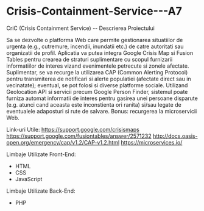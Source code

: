 # Crisis-Containment-Service---A7

CriC (Crisis Containment Service) -- Descrierea Proiectului

Sa se dezvolte o platforma Web care permite gestionarea situatiilor de urgenta (e.g., cutremure, incendii, inundatii etc.) de catre autoritati sau organizatii de profil. Aplicatia va putea integra Google Crisis Map si Fusion Tables pentru crearea de straturi suplimentare cu scopul furnizarii informatiilor de interes vizand evenimentele petrecute si zonele afectate. Suplimentar, se va recurge la utilizarea CAP (Common Alerting Protocol) pentru transmiterea de notificari si alerte populatiei (afectate direct sau in vecinatate); eventual, se pot folosi si diverse platforme sociale. Utilizand Geolocation API si servicii precum Google Person Finder, sistemul poate furniza automat informatii de interes pentru gasirea unei persoane disparute (e.g. atunci cand aceasta este inconstienta ori ranita) si/sau legate de eventualele adaposturi si rute de salvare. Bonus: recurgerea la microservicii Web.

Link-uri Utile:
https://support.google.com/crisismaps
https://support.google.com/fusiontables/answer/2571232
http://docs.oasis-open.org/emergency/cap/v1.2/CAP-v1.2.html
https://microservices.io/

Limbaje Utilizate Front-End:
- HTML
- CSS
- JavaScript

Limbaje Utilizate Back-End:
- PHP
